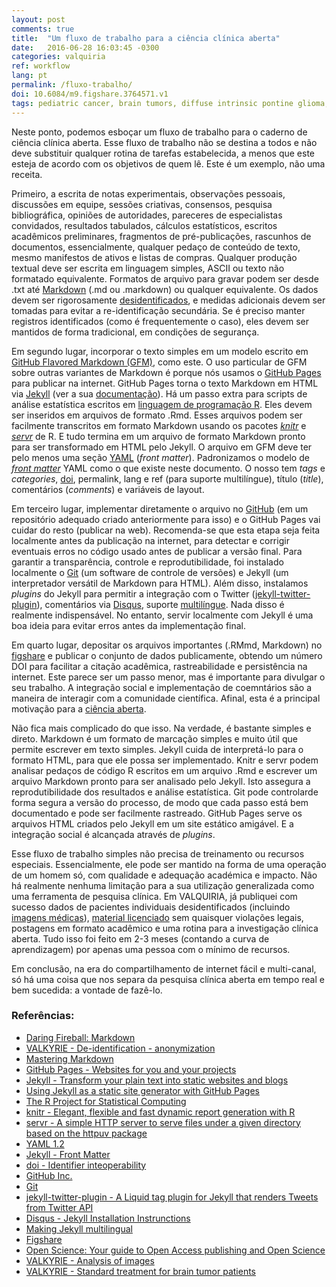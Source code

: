 ```yaml
---
layout: post
comments: true
title:  "Um fluxo de trabalho para a ciência clínica aberta"
date:   2016-06-28 16:03:45 -0300
categories: valquiria
ref: workflow
lang: pt
permalink: /fluxo-trabalho/
doi: 10.6084/m9.figshare.3764571.v1
tags: pediatric cancer, brain tumors, diffuse intrinsic pontine glioma, clinical trial, doi, jekyll, workflow, open science
---
```


Neste ponto, podemos esboçar um fluxo de trabalho para o caderno de ciência clínica aberta. Esse fluxo de trabalho não se destina a todos e não deve substituir qualquer rotina de tarefas estabelecida, a menos que este esteja de acordo com os objetivos de quem lê. Este é um exemplo, não uma receita.

Primeiro, a escrita de notas experimentais, observações pessoais, discussões em equipe, sessões criativas, consensos, pesquisa bibliográfica, opiniões de autoridades, pareceres de especialistas convidados, resultados tabulados, cálculos estatísticos, escritos acadêmicos preliminares, fragmentos de pré-publicações, rascunhos de documentos, essencialmente, qualquer pedaço de conteúdo de texto, mesmo manifestos de ativos e listas de compras. Qualquer produção textual deve ser escrita em linguagem simples, ASCII ou texto não formatado equivalente. Formatos de arquivo para gravar podem ser desde .txt até [Markdown][mrkdwn] (.md ou .markdown) ou qualquer equivalente. Os dados devem ser rigorosamente [desidentificados][de-id], e medidas adicionais devem ser tomadas para evitar a re-identificação secundária. Se é preciso manter registros identificados (como é frequentemente o caso), eles devem ser mantidos de forma tradicional, em condições de segurança.

Em segundo lugar, incorporar o texto simples em um modelo escrito em [GitHub Flavored Markdown (GFM)][GFM], como este. O uso particular de GFM sobre outras variantes de Markdown é porque nós usamos o [GitHub Pages][gthb-pgs] para publicar na internet. GitHub Pages torna o texto Markdown em HTML via [Jekyll][jkyll] (ver a sua [documentação][gthb-pgs-jkyll]). Há um passo extra para scripts de análise estatística escritos em [linguagem de programação R][r]. Eles devem ser inseridos em arquivos de formato .Rmd. Esses arquivos podem ser facilmente transcritos em formato Markdown usando os pacotes [_knitr_][kntr] e [_servr_][srvr] de R. E tudo termina em um arquivo de formato Markdown pronto para ser transformado em HTML pelo Jekyll. O arquivo em GFM deve ter pelo menos uma seção [YAML][yaml] (_front matter_). Padronizamos o modelo de [_front matter_][yml-frntmttr] YAML como o que existe neste documento. O nosso tem _tags_ e _categories_, [doi][d], permalink, lang e ref (para suporte multilíngue), título (_title_), comentários (_comments_) e variáveis ​​de layout.

Em terceiro lugar, implementar diretamente o arquivo no [GitHub][gthb] (em um repositório adequado criado anteriormente para isso) e o GitHub Pages vai cuidar do resto (publicar na web). Recomenda-se que esta etapa seja feita localmente antes da publicação na internet, para detectar e corrigir eventuais erros no código usado antes de publicar a versão final. Para garantir a transparência, controle e reprodutibilidade, foi instalado localmente o [Git][gt] (um software de controle de versões) e Jekyll (um interpretador versátil de Markdown para HTML). Além disso, instalamos _plugins_ do Jekyll para permitir a integração com o Twitter ([jekyll-twitter-plugin][jkyll-twttr-plgn]), comentários via [Disqus][dsqs], suporte [multilíngue][mltlngl]. Nada disso é realmente indispensável. No entanto, servir localmente com Jekyll é uma boa ideia para evitar erros antes da implementação final.

Em quarto lugar, depositar os arquivos importantes (.RMmd, Markdown) no [figshare][fgshr] e publicar o conjunto de dados publicamente, obtendo um número DOI para facilitar a citação acadêmica, rastreabilidade e persistência na internet. Este parece ser um passo menor, mas é importante para divulgar o seu trabalho. A integração social e implementação de coemntários são a maneira de interagir com a comunidade científica. Afinal, esta é a principal motivação para a [ciência aberta][opn-scnc].

Não fica mais complicado do que isso. Na verdade, é bastante simples e direto. Markdown é um formato de marcação simples e muito útil que permite escrever em texto simples. Jekyll cuida de interpretá-lo para o formato HTML, para que ele possa ser implementado. Knitr e servr podem analisar pedaços de código R escritos em um arquivo .Rmd e escrever um arquivo Markdown pronto para ser analisado pelo Jekyll. Isto assegura a reprodutibilidade dos resultados e análise estatística. Git pode controlarde forma segura a versão do processo, de modo que cada passo está bem documentado e pode ser facilmente rastreado. GitHub Pages serve os arquivos HTML criados pelo Jekyll em um site estático amigável. E a integração social é alcançada através de _plugins_.

Esse fluxo de trabalho simples não precisa de treinamento ou recursos especiais. Essencialmente, ele pode ser mantido na forma de uma operação de um homem só, com qualidade e adequação académica e impacto. Não há realmente nenhuma limitação para a sua utilização generalizada como uma ferramenta de pesquisa clínica. Em VALQUIRIA, já publiquei com sucesso dados de pacientes individuais desidentificados (incluindo [imagens médicas][mdcl]), [material licenciado][lcnsd] sem quaisquer violações legais, postagens em formato acadêmico e uma rotina para a investigação clínica aberta. Tudo isso foi feito em 2-3 meses (contando a curva de aprendizagem) por apenas uma pessoa com o mínimo de recursos.

Em conclusão, na era do compartilhamento de internet fácil e multi-canal, só há uma coisa que nos separa da pesquisa clínica aberta em tempo real e bem sucedida: a vontade de fazê-lo.

### Referências:

- [Daring Fireball: Markdown][mrkdwn]
- [VALKYRIE - De-identification - anonymization][de-id]
- [Mastering Markdown][gfm]
- [GitHub Pages - Websites for you and your projects][gthb-pgs]
- [Jekyll - Transform your plain text into static websites and blogs][jkyll]
- [Using Jekyll as a static site generator with GitHub Pages][gthb-pgs-jkyll]
- [The R Project for Statistical Computing][r]
- [knitr - Elegant, flexible and fast dynamic report generation with R][kntr]
- [servr - A simple HTTP server to serve files under a given directory based on the httpuv package][srvr]
- [YAML 1.2][yaml]
- [Jekyll - Front Matter][yml-frntmttr]
- [doi - Identifier inteoperability][d]
- [GitHub Inc.][gthb]
- [Git][gt]
- [jekyll-twitter-plugin - A Liquid tag plugin for Jekyll that renders Tweets from Twitter API][jkyll-twttr-plgn]
- [Disqus - Jekyll Installation Instrunctions][dsqs]
- [Making Jekyll multilingual][mltlngl]
- [Figshare][fgshr]
- [Open Science: Your guide to Open Access publishing and Open Science][opn-scnc]
- [VALKYRIE - Analysis of images][mdcl]
- [VALKYRIE - Standard treatment for brain tumor patients][lcnsd]


[mrkdwn]: https://daringfireball.net/projects/markdown/
[de-id]: {{site.github.url}}/de-identification/
[gfm]: https://guides.github.com/features/mastering-markdown/
[gthb-pgs]: https://pages.github.com
[jkyll]: https://jekyllrb.com
[gthb-pgs-jkyll]: https://help.github.com/articles/using-jekyll-as-a-static-site-generator-with-github-pages/
[r]: https://www.r-project.org
[kntr]: http://yihui.name/knitr/
[srvr]: https://github.com/yihui/servr
[yaml]: http://yaml.org
[yml-frntmttr]: https://jekyllrb.com/docs/frontmatter/
[d]: https://www.doi.org/factsheets/Identifier_Interoper.html
[gthb]:https://github.com
[gt]: https://git-scm.com
[jkyll-twttr-plgn]: https://github.com/rob-murray/jekyll-twitter-plugin
[dsqs]: https://help.disqus.com/customer/portal/articles/472138-jekyll-installation-instructions
[mltlngl]: https://www.sylvaindurand.org/making-jekyll-multilingual/
[fgshr]: http://www.figshare.com
[opn-scnc]: http://openscience.com
[mdcl]: {{site.github.url}}/image-analysis/
[lcnsd]: {{site.github.url}}/standard-treatment/
